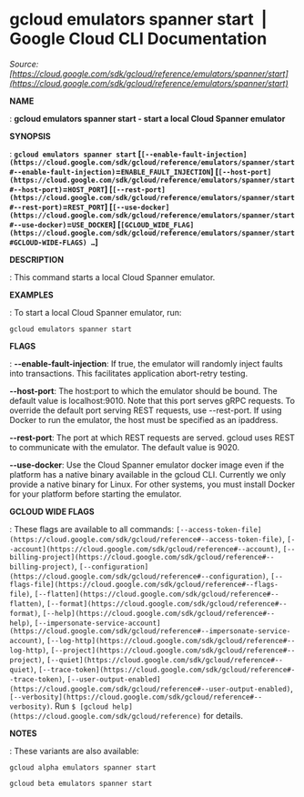 # gcloud emulators spanner start  |  Google Cloud CLI Documentation

*Source: [https://cloud.google.com/sdk/gcloud/reference/emulators/spanner/start](https://cloud.google.com/sdk/gcloud/reference/emulators/spanner/start)*

**NAME**

: **gcloud emulators spanner start - start a local Cloud Spanner emulator**

**SYNOPSIS**

: **`gcloud emulators spanner start` [`[--enable-fault-injection](https://cloud.google.com/sdk/gcloud/reference/emulators/spanner/start#--enable-fault-injection)`=`ENABLE_FAULT_INJECTION`] [`[--host-port](https://cloud.google.com/sdk/gcloud/reference/emulators/spanner/start#--host-port)`=`HOST_PORT`] [`[--rest-port](https://cloud.google.com/sdk/gcloud/reference/emulators/spanner/start#--rest-port)`=`REST_PORT`] [`[--use-docker](https://cloud.google.com/sdk/gcloud/reference/emulators/spanner/start#--use-docker)`=`USE_DOCKER`] [`[GCLOUD_WIDE_FLAG](https://cloud.google.com/sdk/gcloud/reference/emulators/spanner/start#GCLOUD-WIDE-FLAGS) …`]**

**DESCRIPTION**

: This command starts a local Cloud Spanner emulator.

**EXAMPLES**

: To start a local Cloud Spanner emulator, run:

```
gcloud emulators spanner start
```

**FLAGS**

: **--enable-fault-injection**:
If true, the emulator will randomly inject faults into transactions. This
facilitates application abort-retry testing.

**--host-port**:
The host:port to which the emulator should be bound. The default value is
localhost:9010. Note that this port serves gRPC requests. To override the
default port serving REST requests, use --rest-port. If using Docker to run the
emulator, the host must be specified as an ipaddress.

**--rest-port**:
The port at which REST requests are served. gcloud uses REST to communicate with
the emulator. The default value is 9020.

**--use-docker**:
Use the Cloud Spanner emulator docker image even if the platform has a native
binary available in the gcloud CLI. Currently we only provide a native binary
for Linux. For other systems, you must install Docker for your platform before
starting the emulator.

**GCLOUD WIDE FLAGS**

: These flags are available to all commands: `[--access-token-file](https://cloud.google.com/sdk/gcloud/reference#--access-token-file)`,
`[--account](https://cloud.google.com/sdk/gcloud/reference#--account)`, `[--billing-project](https://cloud.google.com/sdk/gcloud/reference#--billing-project)`,
`[--configuration](https://cloud.google.com/sdk/gcloud/reference#--configuration)`,
`[--flags-file](https://cloud.google.com/sdk/gcloud/reference#--flags-file)`,
`[--flatten](https://cloud.google.com/sdk/gcloud/reference#--flatten)`, `[--format](https://cloud.google.com/sdk/gcloud/reference#--format)`, `[--help](https://cloud.google.com/sdk/gcloud/reference#--help)`, `[--impersonate-service-account](https://cloud.google.com/sdk/gcloud/reference#--impersonate-service-account)`,
`[--log-http](https://cloud.google.com/sdk/gcloud/reference#--log-http)`,
`[--project](https://cloud.google.com/sdk/gcloud/reference#--project)`, `[--quiet](https://cloud.google.com/sdk/gcloud/reference#--quiet)`, `[--trace-token](https://cloud.google.com/sdk/gcloud/reference#--trace-token)`, `[--user-output-enabled](https://cloud.google.com/sdk/gcloud/reference#--user-output-enabled)`,
`[--verbosity](https://cloud.google.com/sdk/gcloud/reference#--verbosity)`.
Run `$ [gcloud help](https://cloud.google.com/sdk/gcloud/reference)` for details.

**NOTES**

: These variants are also available:

```
gcloud alpha emulators spanner start
```

```
gcloud beta emulators spanner start
```